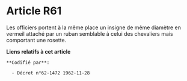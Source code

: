 # Article R61

Les officiers portent à la même place un insigne de même diamètre en vermeil attaché par un ruban semblable à celui des
chevaliers mais comportant une rosette.

**Liens relatifs à cet article**

	**Codifié par**:

	  - Décret n°62-1472 1962-11-28
